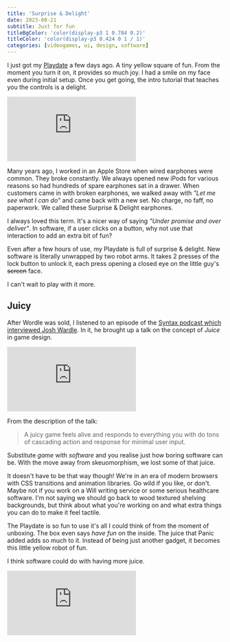 ```yaml
---
title: 'Surprise & Delight'
date: 2023-08-21
subtitle: Just for fun
titleBgColor: 'color(display-p3 1 0.784 0.2)'
titleColor: 'color(display-p3 0.424 0 1 / 1)'
categories: [videogames, ui, design, software]
---
```


I just got my [Playdate](https://play.date/) a few days ago. A tiny yellow square of fun. From the moment you turn it on, it provides so much joy. I had a smile on my face even during initial setup. Once you get going, the intro tutorial that teaches you the controls is a delight.

<iframe  src="https://www.youtube.com/embed/8lptw3f7LO4" title="YouTube video player" frameborder="0" allow="accelerometer; autoplay; clipboard-write; encrypted-media; gyroscope; picture-in-picture; web-share" allowfullscreen></iframe>

Many years ago, I worked in an Apple Store when wired earphones were common. They broke constantly. We always opened new iPods for various reasons so had hundreds of spare earphones sat in a drawer. When customers came in with broken earphones, we walked away with _"Let me see what I can do"_ and came back with a new set. No charge, no faff, no paperwork. We called these Surprise & Delight earphones.

I always loved this term. It's a nicer way of saying _"Under promise and over deliver"_. In software, if a user clicks on a button, why not use that interaction to add an extra bit of fun?

Even after a few hours of use, my Playdate is full of surprise & delight. New software is literally unwrapped by two robot arms. It takes 2 presses of the lock button to unlock it, each press opening a closed eye on the little guy's ~~screen~~ face.

I can't wait to play with it more.

## Juicy

After Wordle was sold, I listened to an episode of the [Syntax podcast which interviewed Josh Wardle](https://open.spotify.com/episode/4wpsgfXprwWN4QzyaDkX3Z?si=b10e178af6e640ff). In it, he brought up a talk on the concept of _Juice_ in game design.

<iframe src="https://www.youtube.com/embed/Fy0aCDmgnxg" title="YouTube video player" frameborder="0" allow="accelerometer; autoplay; clipboard-write; encrypted-media; gyroscope; picture-in-picture; web-share" allowfullscreen></iframe>

From the description of the talk:

> A juicy game feels alive and responds to everything you with do tons of cascading action and response for minimal user input.

Substitute _game_ with _software_ and you realise just how boring software can be. With the move away from skeuomorphism, we lost some of that juice.

It doesn't have to be that way though! We're in an era of modern browsers with CSS transitions and animation libraries. Go wild if you like, or don't. Maybe not if you work on a Will writing service or some serious healthcare software. I'm not saying we should go back to wood textured shelving backgrounds, but think about what you're working on and what extra things you can do to make it feel tactile.

The Playdate is so fun to use it's all I could think of from the moment of unboxing. The box even says _have fun_ on the inside. The juice that Panic added adds so much to it. Instead of being just another gadget, it becomes this little yellow robot of fun.

I think software could do with having more juice.

<iframe src="https://www.youtube.com/embed/HdF3CnFvxg4" title="YouTube video player" frameborder="0" allow="accelerometer; autoplay; clipboard-write; encrypted-media; gyroscope; picture-in-picture; web-share" allowfullscreen></iframe>
